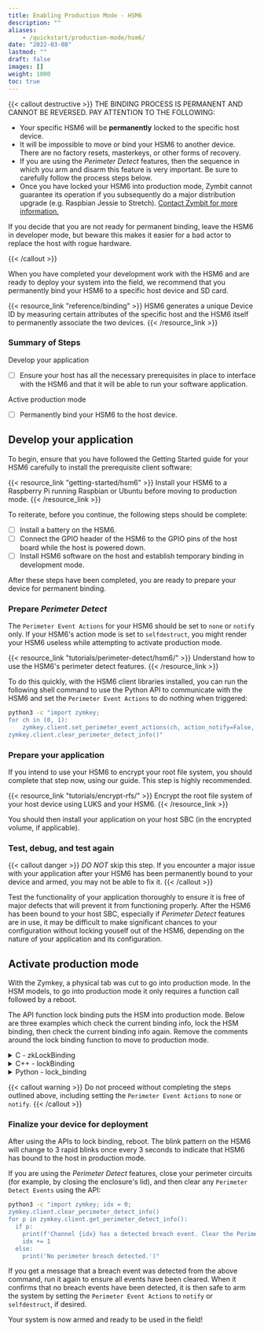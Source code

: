 ```yaml
---
title: Enabling Production Mode - HSM6
description: ""
aliases:
    - /quickstart/production-mode/hsm6/
date: "2022-03-08"
lastmod: ""
draft: false
images: []
weight: 1000
toc: true
---
```


{{< callout destructive >}}
THE BINDING PROCESS IS PERMANENT AND CANNOT BE REVERSED. PAY ATTENTION TO THE FOLLOWING:

* Your specific HSM6 will be **permanently** locked to the specific host device.
* It will be impossible to move or bind your HSM6 to another device. There are no factory resets, masterkeys, or other forms of recovery.
* If you are using the *Perimeter Detect* features, then the sequence in which you arm and disarm this feature is very important. Be sure to carefully follow the process steps below.
* Once you have locked your HSM6 into production mode, Zymbit cannot guarantee its operation if you subsequently do a major distribution upgrade (e.g. Raspbian Jessie to Stretch). [Contact Zymbit for more information.](https://www.zymbit.com/contact-us/)

If you decide that you are not ready for permanent binding, leave the HSM6 in developer mode, but beware this makes it easier for a bad actor to replace the host with rogue hardware.

{{< /callout >}}

When you have completed your development work with the HSM6 and are ready to deploy your system into the field, we recommend that you permanently bind your HSM6 to a specific host device and SD card.

{{< resource_link "reference/binding" >}}
HSM6 generates a unique Device ID by measuring certain attributes of the specific host and the HSM6 itself to permanently associate the two devices.
{{< /resource_link >}}

### Summary of Steps

Develop your application
* [ ] Ensure your host has all the necessary prerequisites in place to interface with the HSM6 and that it will be able to run your software application.

Active production mode
* [ ] Permanently bind your HSM6 to the host device.

## Develop your application

To begin, ensure that you have followed the Getting Started guide for your HSM6 carefully to install the prerequisite client software:

{{< resource_link "getting-started/hsm6" >}}
Install your HSM6 to a Raspberry Pi running Raspbian or Ubuntu before moving to production mode.
{{< /resource_link >}}

To reiterate, before you continue, the following steps should be complete:

* [ ] Install a battery on the HSM6.
* [ ] Connect the GPIO header of the HSM6 to the GPIO pins of the host board while the host is powered down.
* [ ] Install HSM6 software on the host and establish temporary binding in development mode.

After these steps have been completed, you are ready to prepare your device for permanent binding.

### Prepare *Perimeter Detect*

The `Perimeter Event Actions` for your HSM6 should be set to `none` or `notify` only. If your HSM6's action mode is set to `selfdestruct`, you might render your HSM6 useless while attempting to activate production mode.

{{< resource_link "tutorials/perimeter-detect/hsm6/" >}}
Understand how to use the HSM6's perimeter detect features.
{{< /resource_link >}}

To do this quickly, with the HSM6 client libraries installed, you can run the following shell command to use the Python API to communicate with the HSM6 and set the `Perimeter Event Actions` to do nothing when triggered:

```bash
python3 -c "import zymkey;
for ch in (0, 1):
    zymkey.client.set_perimeter_event_actions(ch, action_notify=False, action_self_destruct=False)
zymkey.client.clear_perimeter_detect_info()"
```

### Prepare your application

If you intend to use your HSM6 to encrypt your root file system, you should complete that step now, using our guide. This step is highly recommended.

{{< resource_link "tutorials/encrypt-rfs/" >}}
Encrypt the root file system of your host device using LUKS and your HSM6.
{{< /resource_link >}}

You should then install your application on your host SBC (in the encrypted volume, if applicable).

### Test, debug, and test again

{{< callout danger >}}
*DO NOT* skip this step. If you encounter a major issue with your application after your HSM6 has been permanently bound to your device and armed, you may not be able to fix it.
{{< /callout >}}

Test the functionality of your application thoroughly to ensure it is free of major defects that will prevent it from functioning properly. After the HSM6 has been bound to your host SBC, especially if *Perimeter Detect* features are in use, it may be difficult to make significant chances to your configuration without locking youself out of the HSM6, depending on the nature of your application and its configuration.

## Activate production mode

With the Zymkey, a physical tab was cut to go into production mode. In the HSM models, to go into production mode it only requires a function call followed by a reboot.

The API function lock binding puts the HSM into production mode. Below are three examples which check the current binding info, lock the HSM binding, then check the current binding info again. Remove the comments around the lock binding function to move to production mode.

<details>

<summary>C - zkLockBinding</summary>
<br>

```
// gcc example_binding.c -I /usr/include/zymkey -l zk_app_utils -o example_binding

#include <stdio.h>
#include <stdlib.h>
#include <string.h>

#include "zk_app_utils.h"
#include "zk_b64.h"

void check_code(int code, char* location){
  if (code < 0)
  {
    fprintf(stderr, "FAILURE: %s - %s\n", location, strerror(code));
  }
  else if (code >= 0)
  {
    fprintf(stdout, "SUCCESS: %s - %d\n", location, code);
  }
}

void HSM_soft_bind(zkCTX zk_ctx)
{
  bool binding_is_locked = false;
  bool is_bound = false;
  int ret = zkGetCurrentBindingInfo(zk_ctx, &binding_is_locked, &is_bound);
  check_code(ret, "zkGetCurrentBindingInfo");
  printf("Binding is locked: ");
  printf(binding_is_locked ? "true" : "false");
  printf("\n");
  printf("HSM is bound: ");
  printf(is_bound ? "true" : "false");
  printf("\n\n");

  //ret = zkLockBinding(zk_ctx);
  //if(binding_is_locked && is_bound)
  //{
  //  check_code(ret, "zkLockBinding - Already Bound");
  //}
  //else
  //{
  //  check_code(ret, "zkLockBinding");
  //}
  //printf("\n");

  ret = zkGetCurrentBindingInfo(zk_ctx, &binding_is_locked, &is_bound);
  check_code(ret, "zkGetCurrentBindingInfo");
  printf("Binding is locked: ");
  printf(binding_is_locked ? "true" : "false");
  printf("\n");
  printf("HSM is bound: ");
  printf(is_bound ? "true" : "false");
  printf("\n\n");
}

int main()
{
  zkCTX zk_ctx;
  int status = zkOpen(&zk_ctx);
  check_code(status, "zkOpen");
  printf("\n\n");

  HSM_soft_bind(zk_ctx);

  status = zkClose(zk_ctx);
  check_code(status, "zkClose");
  printf("\n");

  return 0;
}
```
</details>


<details>
<summary>C++ - lockBinding</summary>
<br>

```
#include <stdio.h>
#include <zkAppUtilsClass.h>

using namespace std;
using namespace zkAppUtils;

void HSM_soft_bind(zkClass* zk_inst)
{
  bool binding_is_locked = false;
  bool is_bound = false;
  zk_inst->getCurrentBindingInfo(binding_is_locked, is_bound);
  printf("Binding is locked: ");
  printf(binding_is_locked ? "true" : "false");
  printf("\n");
  printf("HSM is bound: ");
  printf(is_bound ? "true" : "false");
  printf("\n");

  //zk_inst->lockBinding();
  //printf("lockBinding successful\n");

  zk_inst->getCurrentBindingInfo(binding_is_locked, is_bound);
  printf("Binding is locked: ");
  printf(binding_is_locked ? "true" : "false");
  printf("\n");
  printf("HSM is bound: ");
  printf(is_bound ? "true" : "false");
  printf("\n");
}

int main()
{
  zkClass* zk_inst;
  zk_inst = new zkClass();

  HSM_soft_bind(zk_inst);

  delete zk_inst;
  return 0;
}
```
</details>


<details>

<summary>Python - lock_binding</summary>
<br>

```python
import zymkey
tup = zymkey.client.get_current_binding_info()
print("HSM is bound: " + str(tup[1]))
print("Binding is locked: " + str(tup[0]))

#zymkey.client.lock_binding()

tup = zymkey.client.get_current_binding_info()
print("HSM is bound: " + str(tup[1]))
print("Binding is locked: " + str(tup[0]))
```
</details>

{{< callout warning >}}
Do not proceed without completing the steps outlined above, including setting the `Perimeter Event Actions` to `none` or `notify`.
{{< /callout >}}


### Finalize your device for deployment

After using the APIs to lock binding, reboot. The blink pattern on the HSM6 will change to 3 rapid blinks once every 3 seconds to indicate that HSM6 has bound to the host in production mode.

If you are using the *Perimeter Detect* features, close your perimeter circuits (for example, by closing the enclosure's lid), and then clear any `Perimeter Detect Events` using the API:

```bash
python3 -c "import zymkey; idx = 0;
zymkey.client.clear_perimeter_detect_info()
for p in zymkey.client.get_perimeter_detect_info():
  if p:
    print(f'Channel {idx} has a detected breach event. Clear the Perimeter Detect Events again.')
    idx += 1
  else:
    print('No perimeter breach detected.')"
```

If you get a message that a breach event was detected from the above command, run it again to ensure all events have been cleared. When it confirms that no breach events have been detected, it is then safe to arm the system by setting the `Perimeter Event Actions` to `notify` or `selfdestruct`, if desired.

Your system is now armed and ready to be used in the field!

